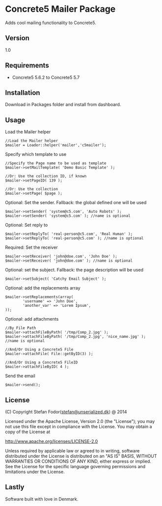 Concrete5 Mailer Package
=========

Adds cool mailing functionality to Concrete5.

Version
----

1.0

Requirements
-----------

* Concrete5 5.6.2 to Concrete5 5.7

Installation
--------------

Download in Packages folder and install from dashboard.

Usage
--------------

Load the Mailer helper

    //Load the Mailer helper
    $mailer = Loader::helper('mailer','c5mailer');

Specify which template to use

    //Specify the Page name to be used as template
    $mailer->setMailTemplate( 'Demo Basic Template' );

    //Or: Use the collection ID, if known
    $mailer->setPageID( 139 );

    //Or: Use the collection
    $mailer->setPage( $page );

Optional: Set the sender. Fallback: the global defined one will be used

    $mailer->setSender( 'system@c5.com', 'Auto Robots' );
    $mailer->setSender( 'system@c5.com' ); //name is optional

Optional: Set reply to

    $mailer->setReplyTo( 'real-person@c5.com', 'Real Human' );
    $mailer->setReplyTo( 'real-person@c5.com' ); //name is optional

Required: Set the receiver

    $mailer->setReceiver( 'john@doe.com', 'John Doe' );
    $mailer->setReceiver( 'john@doe.com' ); //name is optional

Optional: set the subject. Fallback: the page description will be used

    $mailer->setSubject( 'Catchy Email Subject' );

Optional: add the replacements array

    $mailer->setReplacements(array(
            'username' => 'John Doe',
            'another_var' => 'Lorem Ipsum',
    ));

Optional: add attachments

    //By File Path
    $mailer->attachFileByPath( '/tmp/Comp_2.jpg' );
    $mailer->attachFileByPath( '/tmp/Comp_2.jpg', 'nice_name.jpg' ); //name is optional

    //And/Or Using a Concrete5 File
    $mailer->attachFile( File::getByID(3) );

    //And/Or Using a Concrete5 FileID
    $mailer->attachFileByID( 4 );

Send the email

    $mailer->send();

License
----

(C) Copyright Stefan Fodor(stefan@unserialized.dk) @ 2014

Licensed under the Apache License, Version 2.0 (the "License");
you may not use this file except in compliance with the License.
You may obtain a copy of the License at

   http://www.apache.org/licenses/LICENSE-2.0

Unless required by applicable law or agreed to in writing, software
distributed under the License is distributed on an "AS IS" BASIS,
WITHOUT WARRANTIES OR CONDITIONS OF ANY KIND, either express or implied.
See the License for the specific language governing permissions and
limitations under the License.


Lastly
----
Software built with love in Denmark.